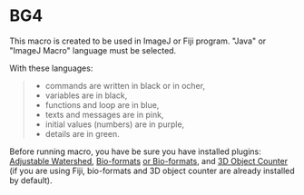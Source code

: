 # BG4
This macro is created to be used in ImageJ or Fiji program.
"Java" or "ImageJ Macro" language must be selected.

With these languages: 

>	- commands are written in black or in ocher,
>	- variables are in black,
>	- functions and loop are in blue,
>	- texts and messages are in pink,
>	- initial values (numbers) are in purple,
>	- details are in green.

Before running macro, you have be sure you have installed plugins: [Adjustable Watershed](https://imagej.net/plugins/adjustable-watershed/adjustable-watershed), [Bio-formats](https://imagej.net/formats/bio-formats) [or Bio-formats](https://www.openmicroscopy.org/bio-formats/downloads/), and [3D Object Counter](https://imagej.net/plugins/3d-objects-counter) (if you are using Fiji, bio-formats and 3D object counter are already installed by default).
